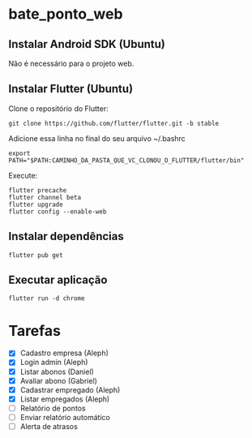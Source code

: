 # bate_ponto_web

## Instalar Android SDK (Ubuntu)
Não é necessário para o projeto web.

## Instalar Flutter (Ubuntu)

Clone o repositório do Flutter:
```
git clone https://github.com/flutter/flutter.git -b stable
```

Adicione essa linha no final do seu arquivo ~/.bashrc
```
export PATH="$PATH:CAMINHO_DA_PASTA_QUE_VC_CLONOU_O_FLUTTER/flutter/bin"
```

Execute:
```
flutter precache
flutter channel beta
flutter upgrade
flutter config --enable-web

```


## Instalar dependências
```
flutter pub get
```

## Executar aplicação
```
flutter run -d chrome
```

# Tarefas

- [X] Cadastro empresa (Aleph)
- [X] Login admin (Aleph)
- [X] Listar abonos (Daniel)
- [X] Avaliar abono (Gabriel)
- [X] Cadastrar empregado (Aleph)
- [X] Listar empregados (Aleph)
- [ ] Relatório de pontos
- [ ] Enviar relatório automático
- [ ] Alerta de atrasos
